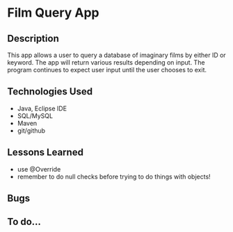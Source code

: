 # Film Query App

## Description
This app allows a user to query a database of imaginary films by either ID or keyword. The app will return various results depending on input. The program continues to expect user input until the user chooses to exit.

## Technologies Used
- Java, Eclipse IDE
- SQL/MySQL
- Maven
- git/github

## Lessons Learned
- use @Override
- remember to do null checks before trying to do things with objects!

## Bugs

## To do...
